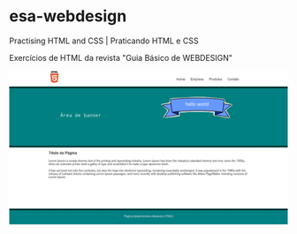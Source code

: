 # esa-webdesign
Practising HTML and CSS | Praticando HTML e CSS

Exercícios de HTML da revista "Guia Básico de WEBDESIGN"

![Screenshot](screenshot.png)